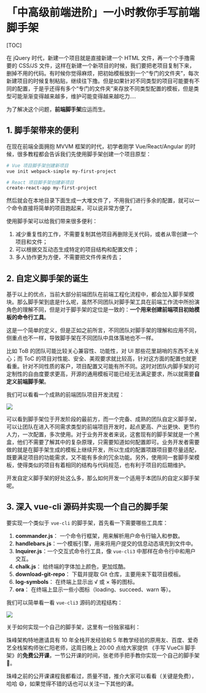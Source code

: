 # 「中高级前端进阶」一小时教你手写前端脚手架

[TOC]

在 jQuery 时代，新建一个项目就是直接新建一个 HTML 文件，再一个个手撸需要的 CSS/JS 文件，这样在新建一个新项目的时候，我们要把老项目复制下来，删掉不用的代码。有时候你觉得麻烦，把初始模板放到一个“专门的文件夹”，每次新建项目的时候复制粘贴，继续往下撸。但是如果针对不同类型的项目可能要有不同的配置，于是乎还得有多个“专门的文件夹”来存放不同类型配置的模板，但是类型可能渐渐变得越来越多，维护可能变得越来越吃力....

为了解决这个问题，**前端脚手架**应运而生。

## 1. 脚手架带来的便利

在现在前端全面拥抱 MVVM 框架的时代，初学者刚学 Vue/React/Angular 的时候，很多教程都会告诉我们先使用脚手架创建一个项目原型：

```bash
# Vue 项目脚手架创建新项目
vue init webpack-simple my-first-project

# React 项目脚手架创建新项目
create-react-app my-first-project
```

然后就会在本地目录下面生成一大堆文件了，不用我们进行多余的配置，就可以一个命令直接将简单的项目跑起来，可以说非常方便了。

使用脚手架可以给我们带来很多便利：

1. 减少重复性的工作，不需要复制其他项目再删除无关代码，或者从零创建一个项目和文件；
2. 可以根据交互动态生成特定的项目结构和配置文件；
3. 多人协作更为方便，不需要把文件传来传去；

## 2. 自定义脚手架的诞生

基于以上的优点，当前大部分前端团队在前端工程化流程中，都会加入脚手架模块。那么脚手架到底是什么呢，虽然不同团队对脚手架工具在前端工作流中所扮演角色的理解不同，但是对于脚手架的定位是一致的：**一个用来创建前端项目初始模板的命令行工具**。

这是一个简单的定义，但是正如之前所言，不同团队对脚手架的理解和应用不同，侧重点也不一样，导致脚手架在不同团队中具体落地也不一样。

比如 ToB 的团队可能比较关心兼容性、功能性，对 UI 那些花里胡哨的东西不太关心；而 ToC 的项目对性能、安全、美观要求就比较高，针对这方面的配置也就更看重。针对不同性质的客户，项目配置又可能有所不同。这时对团队内脚手架的可定制性的自由度要求更高，开源的通用模板可能已经无法满足要求，所以就需要**自定义前端脚手架**。

我们可以看看一个成熟的前端团队项目开发流程：

![](https://i.loli.net/2019/08/26/3tfX5o6PrwxdYML.png)

可以看到脚手架位于开发阶段的最前方，而一个完备、成熟的团队自定义脚手架，可以让团队在进入不同需求类型的前端项目开发时，起点更高、产出更快、更节约人力，一次配置，多次使用。对于业务开发者来说，这套现有的脚手架就是一个黑盒，他们不需要了解其中的复杂原理，只需要知道如何配置即可。业务开发者需要做的就是在脚手架生成的模板上继续开发，所以生成的配置项跟项目要尽量适配，既要满足项目的功能需求，又不能有多余的冗余功能。另外，使用同一套脚手架模板，使得类似的项目有着相同的结构与代码规范，也有利于项目的后期维护。

开发自定义脚手架的好处这么多，那么如何开发一个适用于本团队的自定义脚手架呢。

## 3. 深入 vue-cli 源码并实现一个自己的脚手架

要实现一个类似于 `vue-cli` 的脚手架，首先看一下需要哪些工具库：

1. **commander.js**： 一个命令行框架，用来解析用户命令行输入和参数。
2. **handlebars.js**：一个模板引擎，用来将用户提交的信息动态填充到文件中。
3. **Inquirer.js**：一个交互式命令行工具，像 `vue-cli3` 中那样在命令行中和用户交互。
4. **chalk.js**： 给终端的字体加上颜色，更加炫酷。
5. **download-git-repo**： 下载并提取 Git 仓库，主要用来下载项目模板。
6. **log-symbols**： 在终端上显示出 √ 或 × 等的图标。
7. **ora**： 在终端上显示一些小图标（loading、succeed、warn 等）。

我们可以简单看一看 `vue-cli3` 源码的流程结构：

![](https://i.loli.net/2019/08/27/bYuETJi1PayWIfF.png)

关于如何实现一个自己的脚手架，这里有一份独家福利：

珠峰架构特地邀请具有 10 年全栈开发经验和 5 年教学经验的原用友、百度、爱奇艺全栈架构师张仁阳老师，这周日晚上 20:00 点给大家提供 《手写 VueCli 脚手架》的**免费公开课**，一节公开课的时间，张老师手把手教你实现一个自己的脚手架 🤣。

珠峰之前的公开课课程我都看过，质量不错，推介大家可以看看（关键是免费），哈哈 😄，如果觉得不错的话也可以关注一下其他的课。